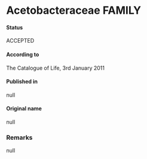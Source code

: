 # Acetobacteraceae FAMILY

#### Status
ACCEPTED

#### According to
The Catalogue of Life, 3rd January 2011

#### Published in
null

#### Original name
null

### Remarks
null